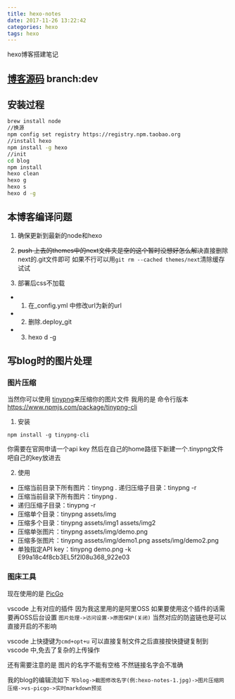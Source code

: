 ```yaml
---
title: hexo-notes
date: 2017-11-26 13:22:42
categories: hexo
tags: hexo
---
```

hexo博客搭建笔记
<!--more-->

## [博客源码](https://github.com/lossss/lossss.github.io) branch:dev

## 安装过程
```bash
brew install node
//换源
npm config set registry https://registry.npm.taobao.org
//install hexo
npm install -g hexo
//init
cd blog
npm install
hexo clean
hexo g
hexo s
hexo d -g
```

## 本博客编译问题
1. 确保更新到最新的node和hexo

2. ~~push 上去的themes中的next文件夹是空的这个暂时没想好怎么解决~~直接删除next的.git文件即可 如果不行可以用`git rm --cached themes/next`清除缓存试试

3. 部署后css不加载
  - 1. 在_config.yml 中修改url为新的url
  - 2. 删除.deploy_git
  - 3. hexo d -g

## 写blog时的图片处理

### 图片压缩

当然你可以使用 [tinypng](https://tinypng.com/)来压缩你的图片文件
我用的是 命令行版本 https://www.npmjs.com/package/tinypng-cli
1. 安装

`npm install -g tinypng-cli`

你需要在官网申请一个api key 然后在自己的home路径下新建一个.tinypng文件吧自己的key放进去

2. 使用

- 压缩当前目录下所有图片：tinypng .
递归压缩子目录：tinypng -r
- 压缩当前目录下所有图片：tinypng .
- 递归压缩子目录：tinypng -r
- 压缩单个目录：tinypng assets/img
- 压缩多个目录：tinypng assets/img1 assets/img2
- 压缩单张图片：tinypng assets/img/demo.png
- 压缩多张图片：tinypng assets/img/demo1.png assets/img/demo2.png
- 单独指定API key：tinypng demo.png -k E99a18c4f8cb3EL5f2l08u368_922e03

### 图床工具

现在使用的是 [PicGo](https://picgo.github.io/PicGo-Doc/zh/)

vscode 上有对应的插件 因为我这里用的是阿里OSS 如果要使用这个插件的话需要再OSS后台设置 `图片处理->访问设置->原图保护(关闭)` 当然对应的防盗链也是可以直接开启的不影响

vscode 上快捷键为`cmd+opt+u` 可以直接复制文件之后直接按快捷键复制到vscode 中,免去了复杂的上传操作

还有需要注意的是 图片的名字不能有空格 不然链接名字会不准确

我的blog的编辑流如下
`写blog->截图修改名字(例:hexo-notes-1.jpg)->图片压缩网压缩->vs-picgo->实时markdown预览`